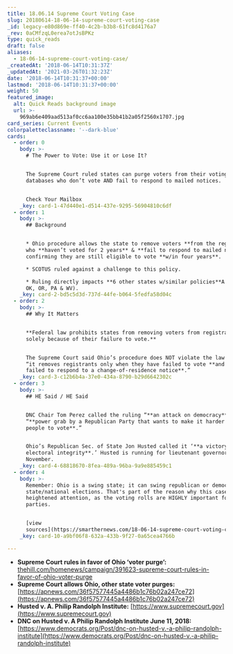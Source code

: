 ```yaml
---
title: 18.06.14 Supreme Court Voting Case
slug: 20180614-18-06-14-supreme-court-voting-case
_id: legacy-e80d869e-ff40-4c2b-b3b8-61fc8d4176a7
_rev: 0aCMfzqL0erea7otJsBPKz
type: quick_reads
draft: false
aliases:
  - 18-06-14-supreme-court-voting-case/
_createdAt: '2018-06-14T10:31:37Z'
_updatedAt: '2021-03-26T01:32:23Z'
date: '2018-06-14T10:31:37+00:00'
lastmod: '2018-06-14T10:31:37+00:00'
weight: 50
featured_image:
  alt: Quick Reads background image
  url: >-
    969ab6e409aad513af0cc6aa100e35bb41b2a05f2560x1707.jpg
card_series: Current Events
colorpaletteclassname: '--dark-blue'
cards:
  - order: 0
    body: >-
      # The Power to Vote: Use it or Lose It?


      The Supreme Court ruled states can purge voters from their voting
      databases who don’t vote AND fail to respond to mailed notices.


      Check Your Mailbox
    _key: card-1-47d440e1-d514-437e-9295-56904810c6df
  - order: 1
    body: >-
      ## Background


      * Ohio procedure allows the state to remove voters **from the registry**
      who **haven’t voted for 2 years** & **fail to respond to mailed notices**
      confirming they are still eligible to vote **w/in four years**.

      * SCOTUS ruled against a challenge to this policy.

      * Ruling directly impacts **6 other states w/similar policies**A (GA, MT
      OK, OR, PA & WV).
    _key: card-2-bd5c5d3d-737d-44fe-b064-5fedfa58d04c
  - order: 2
    body: >-
      ## Why It Matters


      **Federal law prohibits states from removing voters from registration
      solely because of their failure to vote.**


      The Supreme Court said Ohio’s procedure does NOT violate the law because
      “it removes registrants only when they have failed to vote **and have
      failed to respond to a change-of-residence notice**.”
    _key: card-3-c12b6b4a-37e0-434a-8790-b29d6642302c
  - order: 3
    body: >-
      ## HE Said / HE Said


      DNC Chair Tom Perez called the ruling “**an attack on democracy**” and a
      “**power grab by a Republican Party that wants to make it harder for
      people to vote**.”


      Ohio’s Republican Sec. of State Jon Husted called it ‘**a victory for
      electoral integrity**.’ Husted is running for lieutenant governor in
      November.
    _key: card-4-68818670-8fea-489a-96ba-9a9e885459c1
  - order: 4
    body: >-
      Remember: Ohio is a swing state; it can swing republican or democrat in
      state/national elections. That's part of the reason why this case has
      heightened attention, as the voting rolls are HIGHLY important for both
      parties.


      [view
      sources](https://smarthernews.com/18-06-14-supreme-court-voting-case/)
    _key: card-10-a9bf06f8-632a-433b-9f27-0a65cea4766b

---
```

* **Supreme Court rules in favor of Ohio ‘voter purge’:** [thehill.com/homenews/campaign/391623-supreme-court-rules-in-favor-of-ohio-voter-purge](http://thehill.com/homenews/campaign/391623-supreme-court-rules-in-favor-of-ohio-voter-purge)
* **Supreme Court allows Ohio, other state voter purges:** [https://apnews.com/36f57577445a4486b1c76b02a247ce72](https://apnews.com/36f57577445a4486b1c76b02a247ce72)
* **Husted v. A. Philip Randolph Institute:** [https://www.supremecourt.gov](https://www.supremecourt.gov)
* **DNC on Husted v. A Philip Randolph Institute June 11, 2018:** [https://www.democrats.org/Post/dnc-on-husted-v.-a-philip-randolph-institute](https://www.democrats.org/Post/dnc-on-husted-v.-a-philip-randolph-institute)